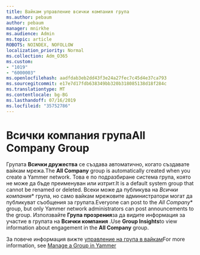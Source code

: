 ```yaml
---
title: Вайкам управление всички компания група
ms.author: pebaum
author: pebaum
manager: mnirkhe
ms.audience: Admin
ms.topic: article
ROBOTS: NOINDEX, NOFOLLOW
localization_priority: Normal
ms.collection: Adm_O365
ms.custom:
- "1019"
- "6000003"
ms.openlocfilehash: aadfdab3eb2dd43f3e24a27fec7c45d4e37ca793
ms.sourcegitcommit: e17e7d17fdb638349bb320b318085138d18f284c
ms.translationtype: MT
ms.contentlocale: bg-BG
ms.lasthandoff: 07/16/2019
ms.locfileid: "35752786"
---
```

# <a name="all-company-group"></a><span data-ttu-id="41127-102">Всички компания група</span><span class="sxs-lookup"><span data-stu-id="41127-102">All Company Group</span></span>

<span data-ttu-id="41127-103">Групата **Всички дружества** се създава автоматично, когато създавате вайкам мрежа.</span><span class="sxs-lookup"><span data-stu-id="41127-103">The **All Company** group is automatically created when you create a Yammer network.</span></span> <span data-ttu-id="41127-104">Това е по подразбиране система група, която не може да бъде преименуван или изтрит.</span><span class="sxs-lookup"><span data-stu-id="41127-104">It is a default system group that cannot be renamed or deleted.</span></span> <span data-ttu-id="41127-105">Всеки може да публикува на *Всички компания*\* група, но само вайкам мрежовите администратори могат да публикуват съобщения за групата.</span><span class="sxs-lookup"><span data-stu-id="41127-105">Everyone can post to the *All Company*\* group, but only Yammer network administrators can post announcements to the group.</span></span> <span data-ttu-id="41127-106">Използвайте **Група прозрения**за да видите информация за участие в групата на **Всички компания** .</span><span class="sxs-lookup"><span data-stu-id="41127-106">Use **Group Insights**to view information about engagement in the **All Company** group.</span></span>

<span data-ttu-id="41127-107">За повече информация вижте [управление на група в вайкам](https://support.office.com/article/Manage-a-group-in-Yammer-6e05c6d6-5548-4c88-89cd-e6757a514ef2)</span><span class="sxs-lookup"><span data-stu-id="41127-107">For more information, see [Manage a Group in Yammer](https://support.office.com/article/Manage-a-group-in-Yammer-6e05c6d6-5548-4c88-89cd-e6757a514ef2)</span></span>

